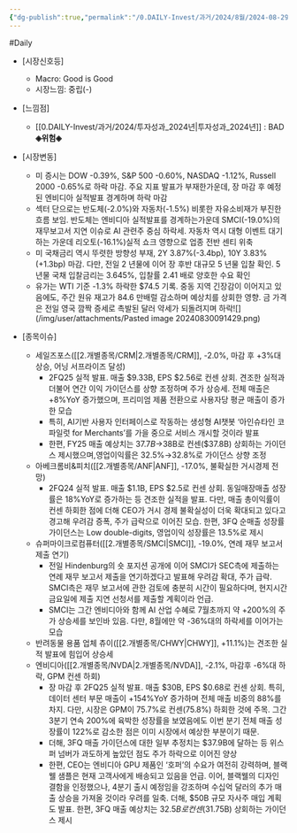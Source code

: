 ```yaml
---
{"dg-publish":true,"permalink":"/0.DAILY-Invest/과거/2024/8월/2024-08-29/","created":"2024-08-30T09:12:42.551+09:00","updated":"2025-06-03T20:08:44.014+09:00"}
---
```


#Daily 


- [시장신호등]
	- Macro: Good is Good
	- 시장느낌: 중립(-)


- [느낌점] 
	- [[0.DAILY-Invest/과거/2024/투자성과_2024년\|투자성과_2024년]] : BAD **◈위험◈**


- [시장변동]
	- 미 증시는 DOW -0.39%, S&P 500 -0.60%, NASDAQ -1.12%, Russell 2000 -0.65%로 하락 마감. 주요 지표 발표가 부재한가운데, 장 마감 후 예정된 엔비디아 실적발표 경계하며 하락 마감
	- 섹터 단으로는 반도체(-2.0%)와 자동차(-1.5%) 비롯한 자유소비재가 부진한 흐름 보임. 반도체는 엔비디아 실적발표를 경계하는가운데 SMCI(-19.0%)의 재무보고서 지연 이슈로 AI 관련주 중심 하락세. 자동차 역시 대형 이벤트 대기하는 가운데 리오토(-16.1%)실적 쇼크 영향으로 업종 전반 센티 위축
	- 미 국채금리 역시 뚜렷한 방향성 부재, 2Y 3.87%(-3.4bp), 10Y 3.83%(+1.3bp) 마감. 다만, 전일 2 년물에 이어 장 후반 대규모 5 년물 입찰 확인. 5 년물 국채 입찰금리는 3.645%, 입찰률 2.41 배로 양호한 수요 확인
	- 유가는 WTI 기준 -1.3% 하락한 $74.5 기록. 중동 지역 긴장감이 이어지고 있음에도, 주간 원유 재고가 84.6 만배럴 감소하며 예상치를 상회한 영향. 금 가격은 전일 영국 깜짝 증세로 촉발된 달러 약세가 되돌려지며 하락![](/img/user/attachments/Pasted image 20240830091429.png)


- [종목이슈]
	- 세일즈포스([[2.개별종목/CRM\|2.개별종목/CRM]], -2.0%, 마감 후 +3%대 상승, 어닝 서프라이즈 달성)
		- 2FQ25 실적 발표. 매출 $9.33B, EPS $2.56로 컨센 상회. 견조한 실적과 더불어 연간 이익 가이던스를 상향 조정하며 주가 상승세. 전체 매출은+8%YoY 증가했으며, 프리미엄 제품 전환으로 사용자당 평균 매출이 증가한 모습
		- 특히, AI기반 사용자 인터페이스로 작동하는 생성형 AI챗봇 ‘아인슈타인 코파일럿 for Merchants’를 가을 중으로 서비스 개시할 것이라 발표
		- 한편, FY25 매출 예상치는 $37.7B→$38B로 컨센($37.8B) 상회하는 가이던스 제시했으며,영업이익률은 32.5%→32.8%로 가이던스 상향 조정
	- 아베크롬비&피치([[2.개별종목/ANF\|ANF]], -17.0%, 불확실한 거시경제 전망)
		- 2FQ24 실적 발표. 매출 $1.1B, EPS $2.5로 컨센 상회. 동일매장매출 성장률은 18%YoY로 증가하는 등 견조한 실적을 발표. 다만, 매출 총이익률이 컨센 하회한 점에 더해 CEO가 거시 경제 불확실성이 더욱 확대되고 있다고 경고해 우려감 증폭, 주가 급락으로 이어진 모습. 한편, 3FQ 순매출 성장률 가이던스는 Low double-digits, 영업이익 성장률은 13.5%로 제시
	- 슈퍼마이크로컴퓨터([[2.개별종목/SMCI\|SMCI]], -19.0%, 연례 재무 보고서 제출 연기)
		- 전일 Hindenburg의 숏 포지션 공개에 이어 SMCI가 SEC측에 제출하는 연례 재무 보고서 제출을 연기하겠다고 발표해 우려감 확대, 주가 급락. SMCI측은 재무 보고서에 관한 검토에 충분히 시간이 필요하다며, 현지시간 금요일에 제출 지연 선청서를 제출할 계획이라 언급.
		- SMCI는 그간 엔비디아와 함께 AI 산업 수혜로 7월초까지 약 +200%의 주가 상승세를 보인바 있음. 다만, 8월에만 약 -36%대의 하락세를 이어가는 모습
	- 반려동물 용품 업체 츄이([[2.개별종목/CHWY\|CHWY]], +11.1%)는 견조한 실적 발표에 힘입어 상승세
	- 엔비디아([[2.개별종목/NVDA\|2.개별종목/NVDA]], -2.1%, 마감후 -6%대 하락, GPM 컨센 하회)
		- 장 마감 후 2FQ25 실적 발표. 매출 $30B, EPS $0.68로 컨센 상회. 특히, 데이터 센터 부문 매출이 +154%YoY 증가하며 전체 매출 비중의 88%를 차지. 다만, 시장은 GPM이 75.7%로 컨센(75.8%) 하회한 것에 주목. 그간 3분기 연속 200%에 육박한 성장률을 보였음에도 이번 분기 전체 매출 성장률이 122%로 감소한 점은 이미 시장에서 예상한 부분이기 때문.
		- 더해, 3FQ 매출 가이던스에 대한 일부 추정치는 $37.9B에 달하는 등 위스퍼 넘버가 과도하게 높았던 점도 주가 하락으로 이어진 양상
		- 한편, CEO는 엔비디아 GPU 제품인 ‘호퍼’의 수요가 여전히 강력하며, 블랙웰 샘플은 현재 고객사에게 배송되고 있음을 언급. 이어, 블랙웰의 디자인 결함을 인정했으나, 4분기 출시 예정임을 강조하며 수십억 달러의 추가 매출 상승을 가져올 것이라 우려를 일축. 더해, $50B 규모 자사주 매입 계획도 발표. 한편, 3FQ 매출 예상치는 $32.5B로 컨센($31.75B) 상회하는 가이던스 제시
